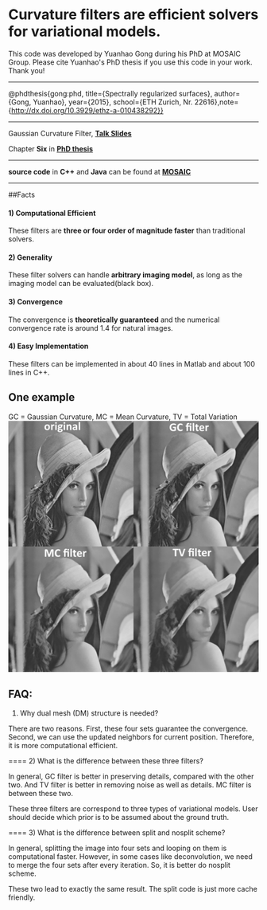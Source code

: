 # Curvature filters are efficient solvers for variational models.
This code was developed by Yuanhao Gong during his PhD at MOSAIC Group. Please cite Yuanhao's PhD thesis if you use this code in your work. Thank you!
***
@phdthesis{gong:phd, title={Spectrally regularized surfaces}, author={Gong, Yuanhao}, year={2015}, school={ETH Zurich, Nr. 22616},note={http://dx.doi.org/10.3929/ethz-a-010438292}}
***
Gaussian Curvature Filter, **[Talk Slides](GCFilter.pdf)**

Chapter **Six** in **[PhD thesis](http://e-collection.library.ethz.ch/eserv/eth:47737/eth-47737-02.pdf)**

***
**source code** in **C++** and **Java** can be found at **[MOSAIC](http://mosaic.mpi-cbg.de/?q=downloads/curvaturefilters)**
***
##Facts
#### 1) Computational Efficient
These filters are **three or four order of magnitude faster** than traditional solvers.
#### 2) Generality
These filter solvers can handle **arbitrary imaging model**, as long as the imaging model can be evaluated(black box). 
#### 3) Convergence
The convergence is **theoretically guaranteed** and the numerical convergence rate is around 1.4 for natural images.
#### 4) Easy Implementation
These filters can be implemented in about 40 lines in Matlab and about 100 lines in C++.

## One example
GC = Gaussian Curvature, MC = Mean Curvature, TV = Total Variation
![image](curvatureFilters.png)
## FAQ:
1) Why dual mesh (DM) structure is needed?

There are two reasons. First, these four sets guarantee the convergence. Second, 
we can use the updated neighbors for current position. Therefore, it is more computational efficient.

====
2) What is the difference between these three filters?

In general, GC filter is better in preserving details, compared with the other two. And
TV filter is better in removing noise as well as details. MC filter is between these two.

These three filters are correspond to three types of variational models. User should decide
which prior is to be assumed about the ground truth. 

====
3) What is the difference between split and nosplit scheme?

In general, splitting the image into four sets and looping on them is computational faster.
However, in some cases like deconvolution, we need to merge the four sets after every iteration.
So, it is better do nosplit scheme.

These two lead to exactly the same result. The split code is just more cache friendly.
